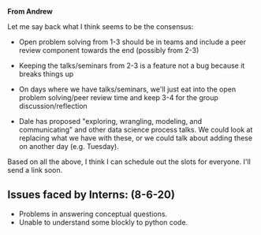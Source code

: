 **From Andrew**

Let me say back what I think seems to be the consensus:

- Open problem solving from 1-3 should be in teams and include a peer
review component towards the end (possibly from 2-3)

- Keeping the talks/seminars from 2-3 is a feature not a bug because it
breaks things up

- On days where we have talks/seminars, we'll just eat into the open
problem solving/peer review time and keep 3-4 for the group
discussion/reflection

- Dale has proposed "exploring, wrangling, modeling, and communicating"
and other data science process talks. We could look at replacing what we
have with these, or we could talk about adding these on another day
(e.g. Tuesday).

Based on all the above, I think I can schedule out the slots for
everyone. I'll send a link soon.

## Issues faced by Interns: (8-6-20)

  - Problems in answering conceptual questions.
  - Unable to understand some blockly to python code.
